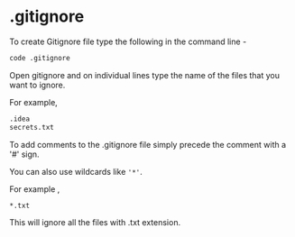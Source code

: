 # .gitignore

To create Gitignore file type the following in the command line -
```cmd
code .gitignore
```

Open gitignore and on individual lines type the name of the files that you want to ignore.

For example,
```txt
.idea
secrets.txt
```

To add comments to the .gitignore file simply precede the comment with a '#' sign.

You can also use wildcards like `'*'`.

For example ,
```txt
*.txt
```

This will ignore all the files with .txt extension.